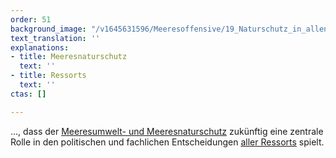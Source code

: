 ```yaml
---
order: 51
background_image: "/v1645631596/Meeresoffensive/19_Naturschutz_in_allen_Ressorts_Reichstag_christian-lue-unsplash_d9lfte.jpg"
text_translation: ''
explanations:
- title: Meeresnaturschutz
  text: ''
- title: Ressorts
  text: ''
ctas: []

---
```

…, dass der [Meeresumwelt- und Meeresnaturschutz](# "Meeresnaturschutz") zukünftig eine zentrale Rolle in den politischen und fachlichen Entscheidungen [aller Ressorts](# "Ressorts") spielt.